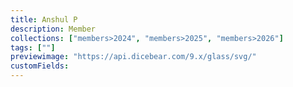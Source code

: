 ```yaml
---
title: Anshul P
description: Member
collections: ["members>2024", "members>2025", "members>2026"]
tags: [""]
previewimage: "https://api.dicebear.com/9.x/glass/svg/"
customFields:
---
```

